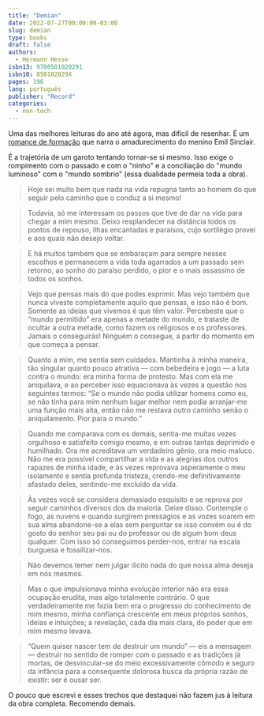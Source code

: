 ```yaml
---
title: "Demian"
date: 2022-07-27T00:00:00-03:00
slug: demian
type: books
draft: false
authors:
  - Hermann Hesse
isbn13: 9788501020291
isbn10: 850102029X
pages: 196
lang: português
publisher: "Record"
categories:
  - non-tech
---
```

Uma das melhores leituras do ano até agora, mas difícil de resenhar. É um [romance de formação](https://en.wikipedia.org/wiki/Bildungsroman) que narra o amadurecimento do menino Emil Sinclair.

É a trajetória de um garoto tentando tornar-se si mesmo. Isso exige o rompimento com o passado e com o "ninho" e a conciliação do "mundo luminoso" com o "mundo sombrio" (essa dualidade permeia toda a obra).

> Hoje sei muito bem que nada na vida repugna tanto ao homem do que seguir pelo caminho que o conduz a si mesmo!

> Todavia, só me interessam os passos que tive de dar na vida para chegar a mim mesmo. Deixo resplandecer na distância todos os pontos de repouso, ilhas encantadas e paraísos, cujo sortilégio provei e aos quais não desejo voltar.

> E há muitos também que se embaraçam para sempre nesses escolhos e permanecem a vida toda agarrados a um passado sem retorno, ao sonho do paraíso perdido, o pior e o mais assassino de todos os sonhos.

> Vejo que pensas mais do que podes exprimir. Mas vejo também que nunca viveste completamente aquilo que pensas, e isso não é bom. Somente as ideias que vivemos é que têm valor. Percebeste que o “mundo permitido” era apenas a metade do mundo, e trataste de ocultar a outra metade, como fazem os religiosos e os professores. Jamais o conseguirás! Ninguém o consegue, a partir do momento em que começa a pensar.

> Quanto a mim, me sentia sem cuidados. Mantinha à minha maneira, tão singular quanto pouco atrativa — com bebedeira e jogo — a luta contra o mundo: era minha forma de protesto. Mas com ela me aniquilava, e ao perceber isso equacionava às vezes a questão nos seguintes termos: “Se o mundo não podia utilizar homens como eu, se não tinha para mim nenhum lugar melhor nem podia arranjar-me uma função mais alta, então não me restava outro caminho senão o aniquilamento. Pior para o mundo.”

> Quando me comparava com os demais, sentia-me muitas vezes orgulhoso e satisfeito comigo mesmo, e em outras tantas deprimido e humilhado. Ora me acreditava um verdadeiro gênio, ora meio maluco. Não me era possível compartilhar a vida e as alegrias dos outros rapazes de minha idade, e às vezes reprovava asperamente o meu isolamento e sentia profunda tristeza, crendo-me definitivamente afastado deles, sentindo-me excluído da vida.

> Às vezes você se considera demasiado esquisito e se reprova por seguir caminhos diversos dos da maioria. Deixe disso. Contemple o fogo, as nuvens e quando surgirem presságios e as vozes soarem em sua alma abandone-se a elas sem perguntar se isso convém ou é do gosto do senhor seu pai ou do professor ou de algum bom deus qualquer. Com isso só conseguimos perder-nos, entrar na escala burguesa e fossilizar-nos.

> Não devemos temer nem julgar ilícito nada do que nossa alma deseja em nós mesmos.

> Mas o que impulsionava minha evolução interior não era essa ocupação erudita, mas algo totalmente contrário. O que verdadeiramente me fazia bem era o progresso do conhecimento de mim mesmo, minha confiança crescente em meus próprios sonhos, ideias e intuições; a revelação, cada dia mais clara, do poder que em mim mesmo levava.

> “Quem quiser nascer tem de destruir um mundo” — eis a mensagem — destruir no sentido de romper com o passado e as tradições já mortas, de desvincular-se do meio excessivamente cômodo e seguro da infância para a consequente dolorosa busca da própria razão de existir: ser é ousar ser.

O pouco que escrevi e esses trechos que destaquei não fazem jus à leitura da obra completa. Recomendo demais.
